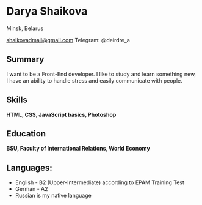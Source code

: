 # Darya Shaikova

 Minsk, Belarus
 
 shaikovadmail@gmail.com
 Telegram: @deirdre_a
 
 ## Summary
 I want to be a Front-End developer. I like to study and learn something new, I have an ability to handle stress and easily communicate with people. 
 ## Skills
 
**HTML, CSS, JavaScript basics, Photoshop**
 
 ## Education
 **BSU, Faculty of International Relations, World Economy**
 ## Languages:
 
 * English - B2 (Upper-Intermediate) according to EPAM Training Test
 * German - A2
 * Russian is my native language

